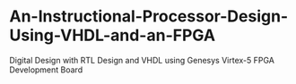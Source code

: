 # An-Instructional-Processor-Design-Using-VHDL-and-an-FPGA
Digital Design with RTL Design and VHDL using Genesys Virtex-5 FPGA Development Board
